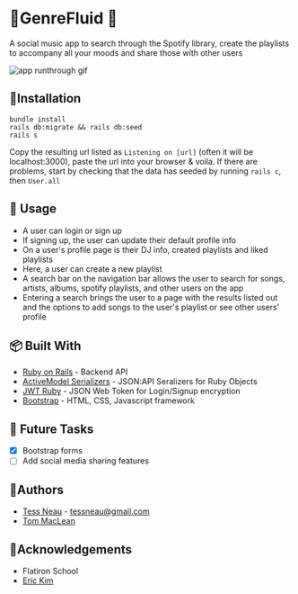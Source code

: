 # 🎸GenreFluid 🎸

A social music app to search through the Spotify library, create the playlists to accompany all your moods and share those with other users 

![app runthrough gif](https://giant.gfycat.com/GreatFrayedFennecfox.gif)


## 🧩Installation

```
bundle install
rails db:migrate && rails db:seed
rails s
```
Copy the resulting url listed as `Listening on [url]` (often it will be localhost:3000), paste the url into your browser & voila.
If there are problems, start by checking that the data has seeded by running `rails c`, then `User.all` 
      
      
## 🏹 Usage

* A user can login or sign up
* If signing up, the user can update their default profile info
* On a user's profile page is their DJ info, created playlists and liked playlists
* Here, a user can create a new playlist
* A search bar on the navigation bar allows the user to search for songs, artists, albums, spotify playlists, and other users on the app
* Entering a search brings the user to a page with the results listed out and the options to add songs to the user's playlist or see other users' profile
      
## 📦 Built With

* [Ruby on Rails](https://github.com/rails/rails) - Backend API
* [ActiveModel Serializers](https://github.com/rails-api/active_model_serializers) - JSON:API Seralizers for Ruby Objects
* [JWT Ruby](https://github.com/jwt/ruby-jwt) - JSON Web Token for Login/Signup encryption
* [Bootstrap](https://github.com/twbs/bootstrap) - HTML, CSS, Javascript framework

## 🛒 Future Tasks

- [x] Bootstrap forms
- [ ] Add social media sharing features 

## 🦴Authors

* [Tess Neau](https://github.com/tessneau) - tessneau@gmail.com
* [Tom MacLean](https://github.com/tommaclean)

## 🙏Acknowledgements

* Flatiron School
* [Eric Kim](https://github.com/HyeokJungKim) 
